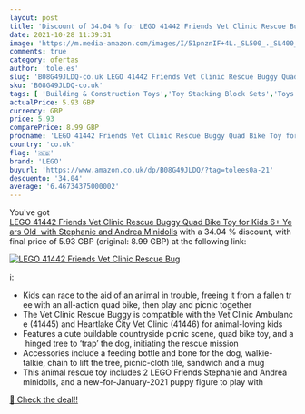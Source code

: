 ```yaml
---
layout: post
title: 'Discount of 34.04 % for LEGO 41442 Friends Vet Clinic Rescue Bug'
date: 2021-10-28 11:39:31
image: 'https://m.media-amazon.com/images/I/51pnznIF+4L._SL500_._SL400_.jpg'
comments: true
category: ofertas
author: 'tole.es'
slug: 'B08G49JLDQ-co.uk LEGO 41442 Friends Vet Clinic Rescue Buggy Quad Bike...'
sku: 'B08G49JLDQ-co.uk'
tags: [ 'Building & Construction Toys','Toy Stacking Block Sets','Toys & Games','Toys Store','lego', ]
actualPrice: 5.93 GBP
currency: GBP
price: 5.93
comparePrice: 8.99 GBP
prodname: 'LEGO 41442 Friends Vet Clinic Rescue Buggy Quad Bike Toy for Kids 6+ Years Old  with Stephanie and Andrea Minidolls'
country: 'co.uk'
flag: '🇬🇧'
brand: 'LEGO'
buyurl: 'https://www.amazon.co.uk/dp/B08G49JLDQ/?tag=tolees0a-21'
descuento: '34.04'
average: '6.46734375000002'
---
```


You've got [LEGO 41442 Friends Vet Clinic Rescue Buggy Quad Bike Toy for Kids 6+ Years Old  with Stephanie and Andrea Minidolls](https://www.amazon.co.uk/dp/B08G49JLDQ/?tag=tolees0a-21) with a  34.04 % discount, with final price of 5.93 GBP (original: 8.99 GBP) at the following link:

[![LEGO 41442 Friends Vet Clinic Rescue Bug](https://m.media-amazon.com/images/I/51pnznIF+4L._SL500_._SL400_.jpg)](https://www.amazon.co.uk/dp/B08G49JLDQ/?tag=tolees0a-21)

ℹ️:

- Kids can race to the aid of an animal in trouble, freeing it from a fallen tree with an all-action quad bike, then play and picnic together
- The Vet Clinic Rescue Buggy is compatible with the Vet Clinic Ambulance (41445) and Heartlake City Vet Clinic (41446) for animal-loving kids
- Features a cute buildable countryside picnic scene, quad bike toy, and a hinged tree to ‘trap’ the dog, initiating the rescue mission
- Accessories include a feeding bottle and bone for the dog, walkie-talkie, chain to lift the tree, picnic-cloth tile, sandwich and a mug
- This animal rescue toy includes 2 LEGO Friends Stephanie and Andrea minidolls, and a new-for-January-2021 puppy figure to play with

[🛒 Check the deal!!](https://www.amazon.co.uk/dp/B08G49JLDQ/?tag=tolees0a-21)
